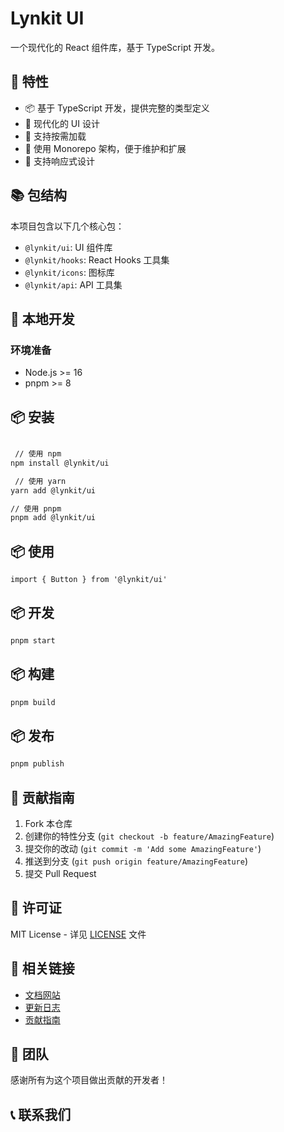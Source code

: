 # Lynkit UI

一个现代化的 React 组件库，基于 TypeScript 开发。

## 🌟 特性

- 📦 基于 TypeScript 开发，提供完整的类型定义
- 🎨 现代化的 UI 设计
- 🚀 支持按需加载
- 💪 使用 Monorepo 架构，便于维护和扩展
- 📱 支持响应式设计


## 📚 包结构

本项目包含以下几个核心包：

- `@lynkit/ui`: UI 组件库
- `@lynkit/hooks`: React Hooks 工具集
- `@lynkit/icons`: 图标库
- `@lynkit/api`: API 工具集

## 🔧 本地开发

### 环境准备

- Node.js >= 16
- pnpm >= 8

## 📦 安装

```bash

 // 使用 npm
npm install @lynkit/ui

 // 使用 yarn
yarn add @lynkit/ui

// 使用 pnpm
pnpm add @lynkit/ui
```

## 📦 使用

```tsx
import { Button } from '@lynkit/ui'
```

## 📦 开发

```bash
pnpm start
```     

## 📦 构建

```bash
pnpm build
```


## 📦 发布

```bash
pnpm publish
```


## 🤝 贡献指南

1. Fork 本仓库
2. 创建你的特性分支 (`git checkout -b feature/AmazingFeature`)
3. 提交你的改动 (`git commit -m 'Add some AmazingFeature'`)
4. 推送到分支 (`git push origin feature/AmazingFeature`)
5. 提交 Pull Request

## 📄 许可证

MIT License - 详见 [LICENSE](./LICENSE) 文件

## 🔗 相关链接

- [文档网站](https://your-docs-url.com)
- [更新日志](./CHANGELOG.md)
- [贡献指南](./CONTRIBUTING.md)

## 👥 团队

感谢所有为这个项目做出贡献的开发者！

## 📞 联系我们



